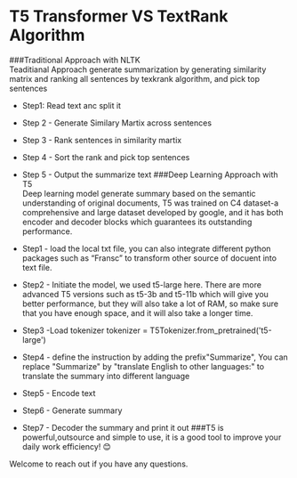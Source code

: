 # T5 Transformer VS TextRank Algorithm

###Traditional Approach with NLTK\
Teaditianal Approach generate summarization by generating similarity matrix and ranking all sentences by texkrank algorithm, and pick top sentences

- Step1: Read text anc split it
- Step 2 - Generate Similary Martix across sentences
- Step 3 - Rank sentences in similarity martix
- Step 4 - Sort the rank and pick top sentences
- Step 5 - Output the summarize text
###Deep Learning Approach with T5\
Deep learning model generate summary based on the semantic understanding of original documents, T5 was trained on C4 dataset-a comprehensive and large dataset developed by google, and it has both encoder and decoder blocks which guarantees its outstanding performance.

- Step1 - load the local txt file, you can also integrate different python packages such as “Fransc” to transform other source of docuent into text file.
- Step2 - Initiate the model, we used t5-large here. There are more advanced T5 versions such as t5-3b and t5-11b which will give you better performance, but they will also take a lot of RAM, so make sure that you have enough space, and it will also take a longer time.
- Step3 -Load tokenizer tokenizer = T5Tokenizer.from_pretrained('t5-large')
- Step4 - define the instruction by adding the prefix"Summarize", You can replace "Summarize" by "translate English to other languages:" to translate the summary into different language
- Step5 - Encode text
- Step6 - Generate summary
- Step7 - Decoder the summary and print it out
###T5 is powerful,outsource and simple to use, it is a good tool to improve your daily work efficiency! 😊

Welcome to reach out if you have any questions.
